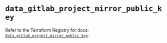 # `data_gitlab_project_mirror_public_key`

Refer to the Terraform Registry for docs: [`data_gitlab_project_mirror_public_key`](https://registry.terraform.io/providers/gitlabhq/gitlab/18.1.0/docs/data-sources/project_mirror_public_key).
